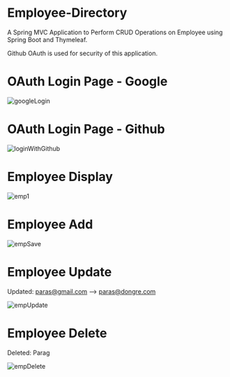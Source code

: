 # Employee-Directory

A Spring MVC Application to Perform CRUD Operations on Employee using Spring Boot and Thymeleaf. 

Github OAuth is used for security of this application.

# OAuth Login Page - Google

![googleLogin](https://github.com/THEPHD1331/Employee-Directory/assets/126282296/980ba6e3-05ca-40d0-9531-44b68cfea462)

# OAuth Login Page - Github

![loginWithGithub](https://github.com/THEPHD1331/Employee-Directory/assets/126282296/5b26aa36-ce63-4249-92b8-98fbbb313173)

# Employee Display

![emp1](https://github.com/THEPHD1331/Employee-Directory/assets/126282296/de5e4cd0-e1c7-478c-a14b-d7ab90122a81)

# Employee Add

![empSave](https://github.com/THEPHD1331/Employee-Directory/assets/126282296/eb189b6b-9478-480b-b76c-f218680673f3)

# Employee Update

Updated: paras@gmail.com --> paras@dongre.com

![empUpdate](https://github.com/THEPHD1331/Employee-Directory/assets/126282296/56087920-638e-45fb-a1f0-f3478691b3f0)

# Employee Delete

Deleted: Parag

![empDelete](https://github.com/THEPHD1331/Employee-Directory/assets/126282296/5433bddd-e00e-49ea-a450-e2b6aeceb9e0)
